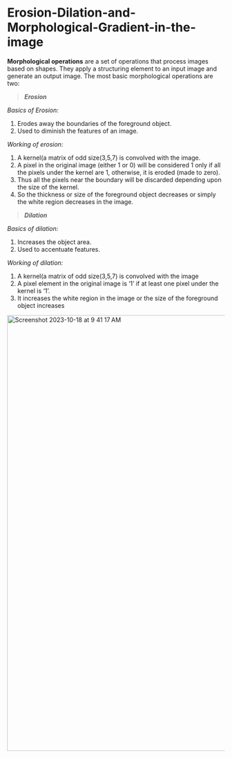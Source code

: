 # Erosion-Dilation-and-Morphological-Gradient-in-the-image

**Morphological operations** are a set of operations that process images based on shapes. They apply a structuring element to an input image and generate an output image. 
The most basic morphological operations are two: 
> ***Erosion***

  *Basics of Erosion:*
  1. Erodes away the boundaries of the foreground object.
  2. Used to diminish the features of an image.
  
  *Working of erosion:*
  1. A kernel(a matrix of odd size(3,5,7) is convolved with the image.
  2. A pixel in the original image (either 1 or 0) will be considered 1 only if all the pixels under the kernel are 1, otherwise, it is eroded (made to zero).
  3. Thus all the pixels near the boundary will be discarded depending upon the size of the kernel.
  4. So the thickness or size of the foreground object decreases or simply the white region decreases in the image.
> ***Dilation***

  *Basics of dilation:*
  1. Increases the object area.
  2. Used to accentuate features.

  *Working of dilation:*
  1. A kernel(a matrix of odd size(3,5,7) is convolved with the image
  2. A pixel element in the original image is ‘1’ if at least one pixel under the kernel is ‘1’.
  3. It increases the white region in the image or the size of the foreground object increases 

<img width="1008" alt="Screenshot 2023-10-18 at 9 41 17 AM" src="https://github.com/adityagaur0/Erosion-Dilation-and-Morphological-Gradient-in-the-image/assets/112656570/539462dd-69e4-4675-9d71-01cab335f103">
